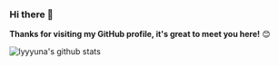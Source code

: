### Hi there 👋

**Thanks for visiting my GitHub profile, it's great to meet you here!** 😊

![lyyyuna's github stats](https://github-readme-stats.vercel.app/api?username=lyyyuna&count_private=true)

<!--
![](https://raw.githubusercontent.com/lyyyuna/lyyyuna/master/matrix.gif)
-->

<!--
**lyyyuna/lyyyuna** is a ✨ _special_ ✨ repository because its `README.md` (this file) appears on your GitHub profile.

Here are some ideas to get you started:

- 🔭 I’m currently working on ...
- 🌱 I’m currently learning ...
- 👯 I’m looking to collaborate on ...
- 🤔 I’m looking for help with ...
- 💬 Ask me about ...
- 📫 How to reach me: ...
- 😄 Pronouns: ...
- ⚡ Fun fact: ...
-->
